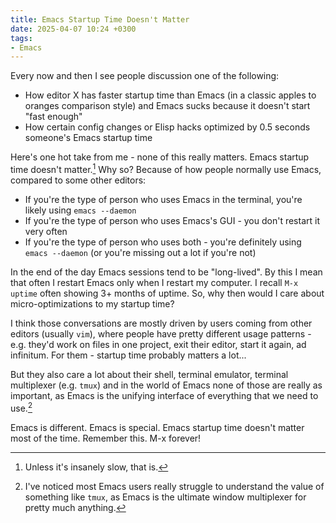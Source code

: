 ```yaml
---
title: Emacs Startup Time Doesn't Matter
date: 2025-04-07 10:24 +0300
tags:
- Emacs
---
```


Every now and then I see people discussion one of the following:

- How editor X has faster startup time than Emacs (in a classic apples to oranges comparison style) and Emacs sucks because it doesn't start "fast enough"
- How certain config changes or Elisp hacks optimized by 0.5 seconds someone's Emacs startup time

Here's one hot take from me - none of this really matters. Emacs startup time doesn't matter.[^1]
Why so? Because of how people normally use Emacs, compared to some other editors:

- If you're the type of person who uses Emacs in the terminal, you're likely using `emacs --daemon`
- If you're the type of person who uses Emacs's GUI - you don't restart it very often
- If you're the type of person who uses both - you're definitely using `emacs --daemon` (or you're missing out a lot if you're not)

In the end of the day Emacs sessions tend to be "long-lived". By this I mean that often I restart Emacs only
when I restart my computer. I recall `M-x uptime` often showing 3+ months of uptime. So, why then
would I care about micro-optimizations to my startup time?

I think those conversations are mostly driven by users coming from other editors (usually `vim`), where
people have pretty different usage patterns - e.g. they'd work on files in one project, exit their editor, start it again, ad infinitum. For them - startup time probably matters a lot...

But they also care a lot about their shell, terminal emulator, terminal multiplexer (e.g. `tmux`) and
in the world of Emacs none of those are really as important, as Emacs is the unifying interface of everything
that we need to use.[^2]

Emacs is different. Emacs is special. Emacs startup time doesn't matter most of the time. Remember this.
M-x forever!

[^1]: Unless it's insanely slow, that is.
[^2]: I've noticed most Emacs users really struggle to understand the value of something like `tmux`, as
Emacs is the ultimate window multiplexer for pretty much anything.
